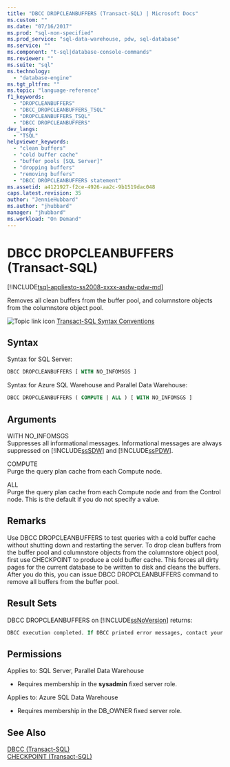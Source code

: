 ```yaml
---
title: "DBCC DROPCLEANBUFFERS (Transact-SQL) | Microsoft Docs"
ms.custom: ""
ms.date: "07/16/2017"
ms.prod: "sql-non-specified"
ms.prod_service: "sql-data-warehouse, pdw, sql-database"
ms.service: ""
ms.component: "t-sql|database-console-commands"
ms.reviewer: ""
ms.suite: "sql"
ms.technology: 
  - "database-engine"
ms.tgt_pltfrm: ""
ms.topic: "language-reference"
f1_keywords: 
  - "DROPCLEANBUFFERS"
  - "DBCC_DROPCLEANBUFFERS_TSQL"
  - "DROPCLEANBUFFERS_TSQL"
  - "DBCC DROPCLEANBUFFERS"
dev_langs: 
  - "TSQL"
helpviewer_keywords: 
  - "clean buffers"
  - "cold buffer cache"
  - "buffer pools [SQL Server]"
  - "dropping buffers"
  - "removing buffers"
  - "DBCC DROPCLEANBUFFERS statement"
ms.assetid: a4121927-f2ce-4926-aa2c-9b1519dac048
caps.latest.revision: 35
author: "JennieHubbard"
ms.author: "jhubbard"
manager: "jhubbard"
ms.workload: "On Demand"
---
```

# DBCC DROPCLEANBUFFERS (Transact-SQL)
[!INCLUDE[tsql-appliesto-ss2008-xxxx-asdw-pdw-md](../../includes/tsql-appliesto-ss2008-xxxx-asdw-pdw-md.md)]

Removes all clean buffers from the buffer pool, and columnstore objects from the columnstore object pool.
  
![Topic link icon](../../database-engine/configure-windows/media/topic-link.gif "Topic link icon") [Transact-SQL Syntax Conventions](../../t-sql/language-elements/transact-sql-syntax-conventions-transact-sql.md)
  
## Syntax
Syntax for SQL Server: 

```sql
DBCC DROPCLEANBUFFERS [ WITH NO_INFOMSGS ]  
```  
Syntax for Azure SQL Warehouse and Parallel Data Warehouse:

```sql  
DBCC DROPCLEANBUFFERS ( COMPUTE | ALL ) [ WITH NO_INFOMSGS ]  
```  
  
## Arguments  
 WITH NO_INFOMSGS  
 Suppresses all informational messages. Informational messages are always suppressed on [!INCLUDE[ssSDW](../../includes/sssdw-md.md)] and [!INCLUDE[ssPDW](../../includes/sspdw-md.md)].  
  
 COMPUTE  
 Purge the query plan cache from each Compute node.  
  
 ALL  
 Purge the query plan cache from each Compute node and from the Control node. This is the default if you do not specify a value.  
  
## Remarks  
Use DBCC DROPCLEANBUFFERS to test queries with a cold buffer cache without shutting down and restarting the server.
To drop clean buffers from the buffer pool and columnstore objects from the columnstore object pool, first use CHECKPOINT to produce a cold buffer cache. This forces all dirty pages for the current database to be written to disk and cleans the buffers. After you do this, you can issue DBCC DROPCLEANBUFFERS command to remove all buffers from the buffer pool.
  
## Result Sets  
DBCC DROPCLEANBUFFERS on [!INCLUDE[ssNoVersion](../../includes/ssnoversion-md.md)] returns:
  
```sql
DBCC execution completed. If DBCC printed error messages, contact your system administrator.  
```  
  
## Permissions  

Applies to: SQL Server, Parallel Data Warehouse 

- Requires membership in the **sysadmin** fixed server role.  

Applies to: Azure SQL Data Warehouse

- Requires membership in the DB_OWNER fixed server role.  
  
## See Also  
[DBCC &#40;Transact-SQL&#41;](../../t-sql/database-console-commands/dbcc-transact-sql.md)  
[CHECKPOINT &#40;Transact-SQL&#41;](../../t-sql/language-elements/checkpoint-transact-sql.md)  
  
  
